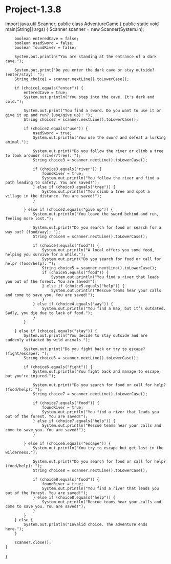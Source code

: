 # Project-1.3.8

import java.util.Scanner;
public class AdventureGame {
    public static void main(String[] args) {
        Scanner scanner = new Scanner(System.in);

        boolean enteredCave = false;
        boolean usedSword = false;
        boolean foundRiver = false;

        System.out.println("You are standing at the entrance of a dark cave.");

        System.out.print("Do you enter the dark cave or stay outside? (enter/stay): ");
        String choice1 = scanner.nextLine().toLowerCase();

        if (choice1.equals("enter")) {
            enteredCave = true;
            System.out.println("You step into the cave. It's dark and cold.");

            System.out.print("You find a sword. Do you want to use it or give it up and run? (use/give up): ");
            String choice2 = scanner.nextLine().toLowerCase();

            if (choice2.equals("use")) {
                usedSword = true;
                System.out.println("You use the sword and defeat a lurking animal.");

                System.out.print("Do you follow the river or climb a tree to look around? (river/tree): ");
                String choice3 = scanner.nextLine().toLowerCase();

                if (choice3.equals("river")) {
                    foundRiver = true;
                    System.out.println("You follow the river and find a path leading to safety. You are saved!");
                } else if (choice3.equals("tree")) {
                    System.out.println("You climb a tree and spot a village in the distance. You are saved!");
                }

            } else if (choice2.equals("give up")) {
                System.out.println("You leave the sword behind and run, feeling more lost.");

                System.out.print("Do you search for food or search for a way out? (food/way): ");
                String choice4 = scanner.nextLine().toLowerCase();

                if (choice4.equals("food")) {
                    System.out.println("A local offers you some food, helping you survive for a while.");
                    System.out.print("Do you search for food or call for help? (food/help): ");
                    String choice5 = scanner.nextLine().toLowerCase();
                    if (choice5.equals("food")) {
                        System.out.println("You find a river that leads you out of the forest. You are saved!");
                    } else if (choice5.equals("help")) {
                        System.out.println("Rescue teams hear your calls and come to save you. You are saved!");
                    }
                } else if (choice4.equals("way")) {
                    System.out.println("You find a map, but it’s outdated. Sadly, you die due to lack of food.");
                }
            }

        } else if (choice1.equals("stay")) {
            System.out.println("You decide to stay outside and are suddenly attacked by wild animals.");

            System.out.print("Do you fight back or try to escape? (fight/escape): ");
            String choice6 = scanner.nextLine().toLowerCase();

            if (choice6.equals("fight")) {
                System.out.println("You fight back and manage to escape, but you're injured.");

                System.out.print("Do you search for food or call for help? (food/help): ");
                String choice7 = scanner.nextLine().toLowerCase();

                if (choice7.equals("food")) {
                    foundRiver = true;
                    System.out.println("You find a river that leads you out of the forest. You are saved!");
                } else if (choice7.equals("help")) {
                    System.out.println("Rescue teams hear your calls and come to save you. You are saved!");
                }

            } else if (choice6.equals("escape")) {
                System.out.println("You try to escape but get lost in the wilderness.");

                System.out.print("Do you search for food or call for help? (food/help): ");
                String choice8 = scanner.nextLine().toLowerCase();

                if (choice8.equals("food")) {
                    foundRiver = true;
                    System.out.println("You find a river that leads you out of the forest. You are saved!");
                } else if (choice8.equals("help")) {
                    System.out.println("Rescue teams hear your calls and come to save you. You are saved!");
                }
            }
        } else {
            System.out.println("Invalid choice. The adventure ends here.");
        }

        scanner.close();
    }
}
